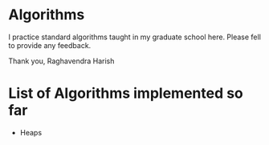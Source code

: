 # Algorithms

I practice standard algorithms taught in my graduate school here. Please fell to provide any feedback.

Thank you,
Raghavendra Harish


# List of Algorithms implemented so far

- Heaps 
